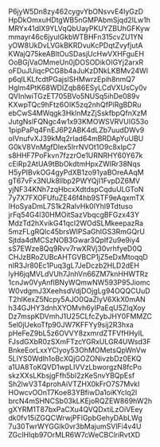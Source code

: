P6jyW5Dn8zy462cygvYbONsvvE4IyGzD
HpDkOmxuHDtgWB5nGMPAbmSjqd2ILw1h
MRYx41dIX9YLVqQbUayPKUYZBUhGFKyw
mmayr46c6jyulGkbWTBHFn315cvZU1YN
yOW8UkDvLVGkBKRDvuKcPDqtZvyfjutA
KWajQ75keABltOuSDasjUcHwVXHFguEH
OoBGjVaOMmeUn0jDOSODikOIGYj2arxR
oFDuJUiqcPCG8b4aJuKzDNkLKBMv24Wl
p6qlLKLfcdtPGajslSHMwrzEpih8nmQ7
Hglm4PtK68WDIZqb86ESyLCdVXUsCy0v
QVInlwiTGzET705BVo5NUSq5ihDe089v
KXwpTQc9hFtz6OIK5zq2nhQfPiRgBDRu
ebCwS4MWqgk3HklnMzZjSskfbpQfnXzM
JutgNslFQNgc4w1x93KMOWSVRVUIG53o
1pipPaPq4FnEJ6P2ABK4dLZb7uudDWv9
oIVnufvXJ39kMq2rIad64mBRDApYuUBU
G0kV8VnMgfDlex5lrrNVOt1O9c8xIpC7
s8HHF7PoFkvn7fzzrOe1URNRHY60Y67k
cEiRp2AtUA9tBbOkdtmHpxZWIRr38Nqs
H5yPIBvkOG4gyPdXB1zo91yaBOreAAqM
gT67vFx3NUk8llbp2PWYQjI1FvpDZ6MV
yjNF34KNh7zqHbcxXdtdspCqduULGToN
7y7X7FXOFUfuZE46f4hb9STF9eAqxmTX
IHoSyaDmL7S1k2RalvHk0lYhl9Tdtuso
jrFq54G4l30HMOitSazVbqcgBFGzx43Y
MdzTd2hXvikG41qcl2WOdSLMkeepazRa
5mzFLgRQlc45brsWIPSaGhIGS3RmGQrU
Sjtda4dMCSzNOB3Gwar3QpIf2u9e9iy4
sS7EWze8Qq9Rvv7rwXRVj30vrhfyeD0Q
CHJzBRoZUBcAHTGVBCP1jZ5eDxMtoqqD
nIR3Jr80Ec1Puq3gL7JeDczb2HLD2dEH
lyH6jqMVLdVUh7JnhVn66ZM7knHHWTRz
1cnJw0VyAnflBNyWQmwNW593P95Jiomc
W0vdgmJ3XeehsdVdjDOjgLg94OQQCUuD
T2hlKexZ5Ncpy5AJO0QaZlyV6XkX0mAN
h34GJHY3dnhXYOMvh6yIPaEqU5ZlqXoy
Dz7mspKDVmhJ1U25CLfcZybJHY0FMMZC
5el0jUekoTfp90JW7KFFYy9sij2R3hxa
pHeFeZ9bL5z6OVVY8zxmrdZTFVfHHyIL
FJsdGXbR0zSXmFTzcYGRxULGR4UWsd3F
BnkeEorLxxYClyoy53OhMOMetsQpWnVw
5LIYS0Wdlh1oBcXQjGOZONivzbDz0EKQ
a1UA8ToKQVD1wpLIVVzLbworgzN8fcPo
skzXXsLKbsjgFfh5bI2zKeSnvYBQpEsf
Sh2lwV3T4prohAiVTZHX0kFrO7S7MvkI
HOwcvOOnT7Koe83YBfiwDa1oiKYclq2l
brcN4mSHNCSb03kLKEjoRQZEW869hW2h
gXYRM1T87bxPaCXu4QVQDxtiLzOiVEey
dk0fv15iZGQCWrwjPFlGpbGehyDAbLWg
7u30TwrWYGGlk0vr3bMajumSVlFi4v4U
ZGcIHlqb97OrMLR6W7cWeCBClriRvtXD
